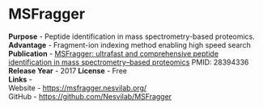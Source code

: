 # MSFragger

  
  **Purpose** - Peptide identification in mass spectrometry-based proteomics.   
  **Advantage** - Fragment-ion indexing method enabling high speed search  
  **Publication** - [MSFragger: ultrafast and comprehensive peptide identification in mass spectrometry–based proteomics](https://www.nature.com/articles/nmeth.4256) PMID: 28394336  
  **Release Year** - 2017
  **License** - Free  
  **Links** -   
     Website - https://msfragger.nesvilab.org/  
     GitHub - https://github.com/Nesvilab/MSFragger  
